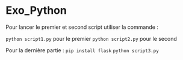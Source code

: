# Exo_Python

Pour lancer le premier et second script utiliser la commande :

```python script1.py``` pour le premier
```python script2.py``` pour le second

Pour la dernière partie :
```pip install flask```
```python script3.py```

